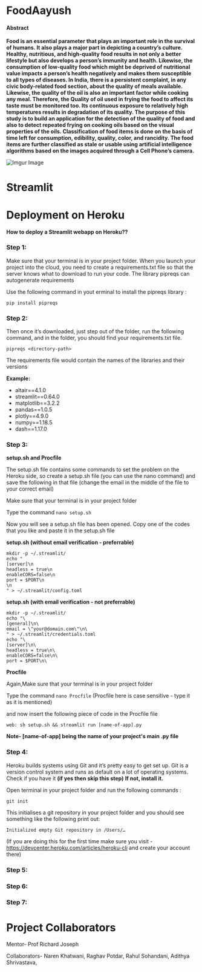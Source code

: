 # FoodAayush

#### Abstract ####

**Food is an essential parameter that plays an important role in the survival of humans. It also plays a major part in depicting a country’s culture. Healthy, nutritious, and high-quality food results in not only a better lifestyle but also develops a person’s immunity and health. Likewise, the consumption of low-quality food which might be deprived of nutritional value impacts a person’s health negatively and makes them susceptible to all types of diseases. In India, there is a persistent complaint, in any civic body-related food section, about the quality of meals available. Likewise, the quality of the oil is also an important factor while cooking any meal. Therefore, the Quality of oil used in frying the food to affect its taste must be monitored too. Its continuous exposure to relatively high temperatures results in degradation of its quality. The purpose of this study is to build an application for the detection of the quality of food and also to detect repeated frying on cooking oils based on the visual properties of the oils. Classification of food items is done on the basis of time left for consumption, edibility, quality, color, and rancidity. The food items are further classified as stale or usable using artificial intelligence algorithms based on the images acquired through a Cell Phone’s camera.**


![Imgur Image](http://i.imgur.com/zTONrOD)


# Streamlit


# Deployment on Heroku

**How to deploy a Streamlit webapp on Heroku??**

###  Step 1:  ###

Make sure that your terminal is in your project folder. When you launch your project into the cloud, you need to create a requirements.txt file so that the server knows what to download to run your code. The library pipreqs can autogenerate requirements 

Use the following command in yout erminal to install the pipreqs library :

```pip install pipreqs```

###  Step 2:  ###

Then once it’s downloaded, just step out of the folder, run the following command, and in the folder, you should find your requirements.txt file.

```pipreqs <directory-path>```

The requirements file would contain the names of the libraries and their versions

**Example:**

- altair==4.1.0
- streamlit==0.64.0
- matplotlib==3.2.2
- pandas==1.0.5
- plotly==4.9.0
- numpy==1.18.5
- dash==1.17.0

###  Step 3:  ###

**setup.sh and Procfile**

The setup.sh file contains some commands to set the problem on the Heroku side, so create a setup.sh file (you can use the nano command) and save the following in that file (change the email in the middle of the file to your correct email)

Make sure that your terminal is in your project folder

Type the command 
```nano setup.sh```

Now you will see a setup.sh file has been opened. Copy one of the codes that you like and paste it in the setup.sh file

**setup.sh (without email verification - preferrable)**

```
mkdir -p ~/.streamlit/ 
echo " 
[server]\n 
headless = true\n 
enableCORS=false\n 
port = $PORT\n 
\n 
" > ~/.streamlit/config.toml 
```

**setup.sh (with email verification - not preferrable)**

```
mkdir -p ~/.streamlit/
echo "\
[general]\n\
email = \"your@domain.com\"\n\
" > ~/.streamlit/credentials.toml
echo "\
[server]\n\
headless = true\n\
enableCORS=false\n\
port = $PORT\n\
```
**Procfile**

Again,Make sure that your terminal is in your project folder

Type the command 
```nano Procfile```  (Procfile here is case sensitive - type it as it is mentioned)

and now insert the following piece of code in the Procfile file

```web: sh setup.sh && streamlit run [name-of-app].py```

**Note- [name-of-app] being the name of your project's main .py file**

###  Step 4:  ###

Heroku builds systems using Git and it’s pretty easy to get set up. Git is a version control system and runs as default on a lot of operating systems. 
Check if you have it **(if yes then skip this step)** 
**If not, install it.**

Open terminal in your project folder and run the following commands :

```git init```

This initialises a git repository in your project folder and you should see something like the following print out:

```Initialized empty Git repository in /Users/…```

(If you are doing this for the first time make sure you visit - https://devcenter.heroku.com/articles/heroku-cli and create your account there)


###  Step 5:  ###

###  Step 6:  ###

###  Step 7:  ###



# Project Collaborators

Mentor- Prof Richard Joseph

Collaborators- Naren Khatwani, Raghav Potdar, Rahul Sohandani, Adithya Shrivastava,



